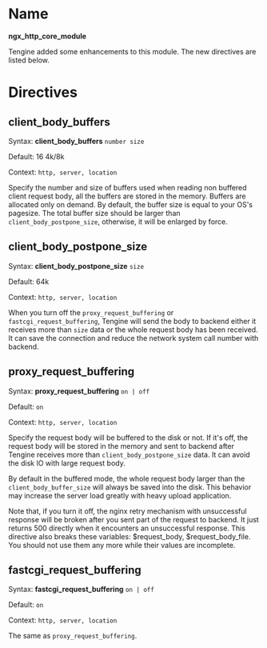 # Name #

**ngx\_http\_core\_module**

Tengine added some enhancements to this module. The new directives are listed below.


# Directives #

## client\_body\_buffers ##

Syntax: **client\_body\_buffers** `number size`

Default: 16 4k/8k

Context: `http, server, location`
                                 
Specify the number and size of buffers used when reading non buffered client request body, all the buffers are stored in the memory. Buffers are allocated only on demand. By default, the buffer size is equal to your OS's pagesize. The total buffer size should be larger than `client_body_postpone_size`, otherwise, it will be enlarged by force.

## client\_body\_postpone\_size ##

Syntax: **client\_body\_postpone\_size** `size`

Default: 64k

Context: `http, server, location`

When you turn off the `proxy_request_buffering` or `fastcgi_request_buffering`, Tengine will send the body to backend either it receives more than `size` data or the whole request body has been received. It can save the connection and reduce the network system call number with backend. 
                                 
## proxy\_request\_buffering ##

Syntax: **proxy\_request\_buffering** `on | off`

Default: `on`

Context: `http, server, location`

Specify the request body will be buffered to the disk or not. If it's off, the request body will be stored in the memory and sent to backend after Tengine receives more than `client_body_postpone_size` data. It can avoid the disk IO with large request body.

By default in the buffered mode, the whole request body larger than the `client_body_buffer_size` will always be saved into the disk. This behavior may increase the server load greatly with heavy upload application.

Note that, if you turn it off, the nginx retry mechanism with unsuccessful response will be broken after you sent part of the request to backend. It just returns 500 directly when it encounters an unsuccessful response. This directive also breaks these variables: $request_body, $request_body_file. You should not use them any more while their values are incomplete.

## fastcgi\_request\_buffering ##

Syntax: **fastcgi\_request\_buffering** `on | off`

Default: `on`

Context: `http, server, location`

The same as `proxy_request_buffering`.

